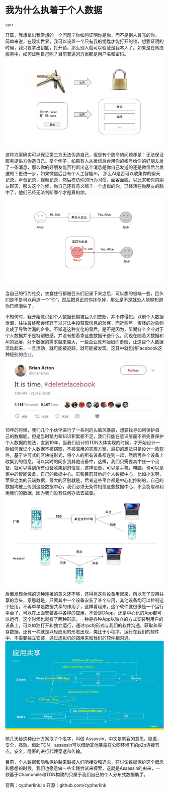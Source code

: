 # 我为什么执着于个人数据
sun

开篇，我想拿出我常想的一个问题？你如何证明你是你，而不是别人冒充的你。
简单来说，在现实世界，我可以设置一个只有我的钥匙才能打开的锁，想要证明的时候，我只要拿出钥匙，打开锁，那么别人就可以验证是我本人了。如果是在网络服务中，如何证明自己呢？目前普遍的方案都是用户名和密码。
![image1](./why_need_assassin_asset_1.jpg)

这种方案确实可以保证第三方无法伪造自己，但是有个致命的问题却是：无法保证服务提供方伪造自己。举个例子，如果有人从微信后台用你的帐号给你的好朋友发了一条消息，那么你的好朋友能否判断出这个消息是你自己发送的还是微信后台发送的？更进一步，如果微信后台有个人工智能AI， 那么AI是否可以收集你的聊天记录，声音记录，视频记录，然后模仿你的行为习惯，面容面貌，以此来和你的朋友聊天，那么这个时候，你自己还有意义嘛？一个虚拟的你，已经活在你朋友的脑中了，他们已经无法判断哪个才是真的你。
![image2](./why_need_assassin_asset_2.jpg)

当自己的行为社交，衣食住行都被巨头们记录下来之后，可以想的极端一些，巨头们是不是可以再造一个“你”，然后把真正的你抹杀掉，那么是不是就没人能够知道你已经消失了。

不知何时，我开始意识到个人数据长期被巨头们垄断，并不停侵犯。以前个人数据泄漏，往往最终都会怪罪于以非法手段获取信息的骇客，而近些年，责怪的对象则变成了导致泄漏的企业。不知道这种变化的背后，是不是因为，早期各个企业对于个人数据并不是特别敏感，并没有想着拿这些数据干些什么，而现在随着大数据和AI的发展，对于数据的需求越来越大，一些企业就开始铤而走险，让这些个人数据流动起来，一旦流动，就可能被追踪，就可能被发现。这其中就包括Facebook这种级别的企业。
![image3](./why_need_assassin_asset_3.jpg)

18年的时候，我们几个小伙伴进行了一系列的头脑风暴般，想要找寻如何保护自己的数据呢，但是当时精力和知识积累都不足，我们只能在意识层面不断完善保护个人数据的想法，直到19年，当我们设计的TDN大体实现的时候，才开始设计一款如何保证个人数据不被窃取，不被滥用的实现方案，最初的想法只是设计一款软件，基于许可式的区块链形式，将个人的所有设备都连到一起，然后再各个设备上收集到的信息，可以实时的同步到其他设备中，这样，我们只需要其中任一个设备，就可以得到所有设备收集到的信息，这样设备，可以是手机，电脑，也可以是家中的智能设备，自己的数据中心。它和目前其他的个人数据中心，比如小米啊，苹果之类的云端数据，最大的区别就是，后者这些平台都是中心化控制的，自己的数据均被上传到这些数据中心，我们必须无条件相信这些数据中心，不会窃取和利用我们的数据，因为我们没有任何办法去监督。
![image4](./why_need_assassin_asset_4.jpg)

后面发现单纯的这种连接的意义还不够，还得将这些设备用起来，所以有了应用共享的念头，意思就是，只要其中一个设备安装了某个应用，其他设备均可以控制这个应用，不再单单是数据共享的作用了，这样看起来，这个软件就很像是一个运行平台了，可以在上面安装各种各样的应用，不管是DApp，还是中心化的App都可以运行。这个时候也就有了两种形态，一种是各种App以独立的方式安装到用户的设备上，可以单独打开和独立运行，通过rpc的形式与我们的软件沟通，获取和保存数据。还有一种就是以轻应用的形态出现，类比于小程序，运行在我们的软件中，不需要独立安装，通过虚拟机的调用来和我们的软件相沟通。
![image5](./why_need_assassin_asset_5.jpg)

前几天给这种设计方案取了个名字，叫做 Assassin，中文是刺客的意思。隐匿，安全，高效。借助TDN，assassin可以借助其他暴露在公网环境下的p2p连接节点，安全，隐匿的进行代理穿透和传输。

目前，个人数据和隐私保护越来越被人们所接受和追求，在讨论数据保护这个概念和思想的时候，我们也愿意做一些实践尝试来探索，这就是Assassin的由来，一款基于Chamomile和TDN构建的只属于我们自己的个人分布式数据助手。

官网：cypherlink.io
开源：github.com/cypherlink

